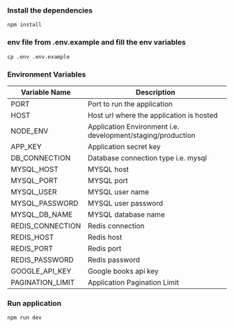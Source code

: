 ### Install the dependencies
```
npm install
```

### env file from .env.example and fill the env variables
```
cp .env .env.example
```

### Environment Variables

| Variable Name | Description |
| ------ | ------ |
| PORT | Port to run the application |
| HOST | Host url where the application is hosted |
| NODE_ENV | Application Environment i.e. development/staging/production |
| APP_KEY | Application secret key |
| DB_CONNECTION | Database connection type i.e. mysql |
| MYSQL_HOST | MYSQL host |
| MYSQL_PORT | MYSQL port |
| MYSQL_USER | MYSQL user name |
| MYSQL_PASSWORD | MYSQL user password |
| MYSQL_DB_NAME | MYSQL database name |
| REDIS_CONNECTION | Redis connection |
| REDIS_HOST | Redis host |
| REDIS_PORT | Redis port |
| REDIS_PASSWORD | Redis password |
| GOOGLE_API_KEY | Google books api key |
| PAGINATION_LIMIT | Application Pagination Limit | 


### Run application
```
npm run dev
```